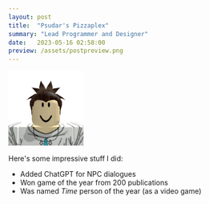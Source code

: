```yaml
---
layout: post
title:  "Psudar's Pizzaplex"
summary: "Lead Programmer and Designer"
date:   2023-05-16 02:58:00
preview: /assets/postpreview.png
---
```


![Picture 1](assets\psudar_avatar.png)

Here's some impressive stuff I did:

* Added ChatGPT for NPC dialogues
* Won game of the year from 200 publications
* Was named *Time* person of the year (as a video game)
